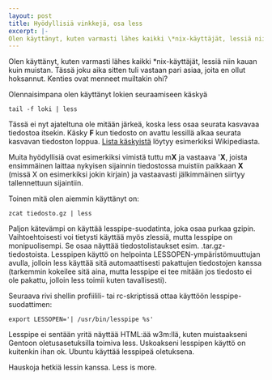 ```yaml
---
layout: post
title: Hyödyllisiä vinkkejä, osa less
excerpt: |-
Olen käyttänyt, kuten varmasti lähes kaikki \*nix-käyttäjät, lessiä niin kauan kuin muistan. Tässä joku aika sitten tuli vastaan pari asiaa, joita en ollut hoksannut. Kenties ovat menneet muiltakin ohi?
---
```


Olen käyttänyt, kuten varmasti lähes kaikki \*nix-käyttäjät, lessiä niin kauan kuin muistan. Tässä joku aika sitten tuli vastaan pari asiaa, joita en ollut hoksannut. Kenties ovat menneet muiltakin ohi?

Olennaisimpana olen käyttänyt lokien seuraamiseen käskyä

    tail -f loki | less

Tässä ei nyt ajateltuna ole mitään järkeä, koska less osaa seurata kasvavaa tiedostoa itsekin. Käsky **F** kun tiedosto on avattu lessillä alkaa seurata kasvavan tiedoston loppua. [Lista käskyistä][1] löytyy esimerkiksi Wikipediasta.

Muita hyödyllisiä ovat esimerkiksi vimistä tuttu m**X** ja vastaava '**X**, joista ensimmäinen laittaa nykyisen sijainnin tiedostossa muistiin paikkaan **X** (missä X on esimerkiksi jokin kirjain) ja vastaavasti jälkimmäinen siirtyy tallennettuun sijaintiin.

Toinen mitä olen aiemmin käyttänyt on:

    zcat tiedosto.gz | less

Paljon kätevämpi on käyttää lesspipe-suodatinta, joka osaa purkaa gzipin. Vaihtoehtoisesti voi tietysti käyttää myös zlessiä, mutta lesspipe on monipuolisempi. Se osaa näyttää tiedostolistaukset esim. .tar.gz-tiedostoista. Lesspipen käyttö on helpointa LESSOPEN-ympäristömuuttujan avulla, jolloin less käyttää sitä automaattisesti pakattujen tiedostojen kanssa (tarkemmin kokeilee sitä aina, mutta lesspipe ei tee mitään jos tiedosto ei ole pakattu, jolloin less toimii kuten tavallisesti).

Seuraava rivi shellin profiilili- tai rc-skriptissä ottaa käyttöön lesspipe-suodattimen:

    export LESSOPEN='| /usr/bin/lesspipe %s'

Lesspipe ei sentään yritä näyttää HTML:ää w3m:llä, kuten muistaakseni Gentoon oletusasetuksilla toimiva less. Uskoakseni lesspipen käyttö on kuitenkin ihan ok. Ubuntu käyttää lesspipeä oletuksena.

Hauskoja hetkiä lessin kanssa. Less is more.

[1]: http://en.wikipedia.org/wiki/Less_(Unix)#Frequently_used_commands "Lista less-komennon usein käytetyistä käskyistä"